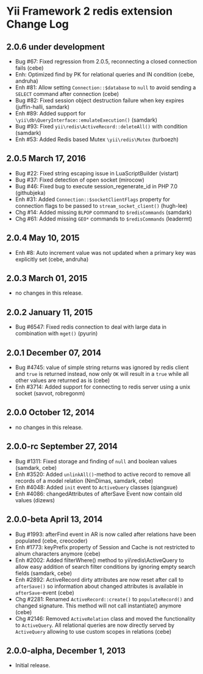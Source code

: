 Yii Framework 2 redis extension Change Log
==========================================

2.0.6 under development
-----------------------

- Bug #67: Fixed regression from 2.0.5, reconnecting a closed connection fails (cebe)
- Enh: Optimized find by PK for relational queries and IN condition (cebe, andruha)
- Enh #81: Allow setting `Connection::$database` to `null` to avoid sending a `SELECT` command after connection (cebe)
- Bug #82: Fixed session object destruction failure when key expires (juffin-halli, samdark)
- Enh #89: Added support for `\yii\db\QueryInterface::emulateExecution()` (samdark)
- Bug #93: Fixed `yii\redis\ActiveRecord::deleteAll()` with condition (samdark)
- Enh #53: Added Redis based Mutex `\yii\redis\Mutex` (turboezh)


2.0.5 March 17, 2016
--------------------

- Bug #22: Fixed string escaping issue in LuaScriptBuilder (vistart)
- Bug #37: Fixed detection of open socket (mirocow)
- Bug #46: Fixed bug to execute session_regenerate_id in PHP 7.0 (githubjeka)
- Enh #31: Added `Connection::$socketClientFlags` property for connection flags to be passed to `stream_socket_client()` (hugh-lee)
- Chg #14: Added missing `BLPOP` command to `$redisCommands` (samdark)
- Chg #61: Added missing `GEO*` commands to `$redisCommands` (leadermt)


2.0.4 May 10, 2015
------------------

- Enh #8: Auto increment value was not updated when a primary key was explicitly set (cebe, andruha)


2.0.3 March 01, 2015
--------------------

- no changes in this release.


2.0.2 January 11, 2015
----------------------

- Bug #6547: Fixed redis connection to deal with large data in combination with `mget()` (pyurin)


2.0.1 December 07, 2014
-----------------------

- Bug #4745: value of simple string returns was ignored by redis client and `true` is returned instead, now only `OK` will result in a `true` while all other values are returned as is (cebe)
- Enh #3714: Added support for connecting to redis server using a unix socket (savvot, robregonm)


2.0.0 October 12, 2014
----------------------

- no changes in this release.


2.0.0-rc September 27, 2014
---------------------------

- Bug #1311: Fixed storage and finding of `null` and boolean values (samdark, cebe)
- Enh #3520: Added `unlinkAll()`-method to active record to remove all records of a model relation (NmDimas, samdark, cebe)
- Enh #4048: Added `init` event to `ActiveQuery` classes (qiangxue)
- Enh #4086: changedAttributes of afterSave Event now contain old values (dizews)


2.0.0-beta April 13, 2014
-------------------------

- Bug #1993: afterFind event in AR is now called after relations have been populated (cebe, creocoder)
- Enh #1773: keyPrefix property of Session and Cache is not restricted to alnum characters anymore (cebe)
- Enh #2002: Added filterWhere() method to yii\redis\ActiveQuery to allow easy addition of search filter conditions by ignoring empty search fields (samdark, cebe)
- Enh #2892: ActiveRecord dirty attributes are now reset after call to `afterSave()` so information about changed attributes is available in `afterSave`-event (cebe)
- Chg #2281: Renamed `ActiveRecord::create()` to `populateRecord()` and changed signature. This method will not call instantiate() anymore (cebe)
- Chg #2146: Removed `ActiveRelation` class and moved the functionality to `ActiveQuery`.
             All relational queries are now directly served by `ActiveQuery` allowing to use
             custom scopes in relations (cebe)

2.0.0-alpha, December 1, 2013
-----------------------------

- Initial release.
